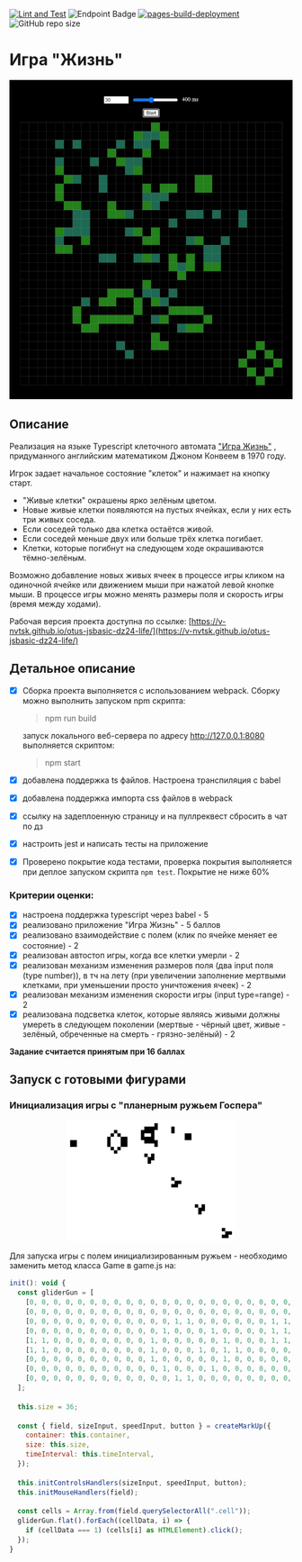 [![Lint and Test](https://github.com/v-nvtsk/otus-jsbasic-dz24-life/actions/workflows/lint-test.yaml/badge.svg)](https://github.com/v-nvtsk/otus-jsbasic-dz24-life/actions/workflows/lint-test.yaml) ![Endpoint Badge](https://img.shields.io/endpoint?url=https%3A%2F%2Fgist.githubusercontent.com%2Fv-nvtsk%2Ff9b687636482339cabd6a8c4b369f3eb%2Fraw%2F6d10b8af87097de7c5f9c876931dd8beba01f3c1%2Fotus-jsbasic-dz24-life-junit-tests.json) [![pages-build-deployment](https://github.com/v-nvtsk/otus-jsbasic-dz24-life/actions/workflows/pages/pages-build-deployment/badge.svg?branch=gh-pages)](https://github.com/v-nvtsk/otus-jsbasic-dz24-life/actions/workflows/pages/pages-build-deployment) ![GitHub repo size](https://img.shields.io/github/repo-size/v-nvtsk/otus-jsbasic-dz24-life)

# Игра "Жизнь"

<center> <img src="./docs/app-img.png" width="600" /> </center>

## Описание

Реализация на языке Typescript клеточного автомата ["Игра Жизнь"](https://ru.wikipedia.org/wiki/Игра_«Жизнь») , придуманного английским математиком Джоном Конвеем в 1970 году.

Игрок задает начальное состояние "клеток" и нажимает на кнопку старт.

- "Живые клетки" окрашены ярко зелёным цветом.
- Новые живые клетки появляются на пустых ячейках, если у них есть три живых соседа.
- Если соседей только два клетка остаётся живой.
- Если соседей меньше двух или больше трёх клетка погибает.
- Клетки, которые погибнут на следующем ходе окрашиваются тёмно-зелёным.

Возможно добавление новых живых ячеек в процессе игры кликом на одиночной ячейке или движением мыши при нажатой левой кнопке мыши.
В процессе игры можно менять размеры поля и скорость игры (время между ходами).

Рабочая версия проекта доступна по ссылке: [https://v-nvtsk.github.io/otus-jsbasic-dz24-life/](https://v-nvtsk.github.io/otus-jsbasic-dz24-life/)

## Детальное описание

- [x] Сборка проекта выполняется с использованием webpack. Сборку можно выполнить запуском npm скрипта:

  > npm run build

  запуск локального веб-сервера по адресу http://127.0.0.1:8080 выполняется скриптом:

  > npm start

- [x] добавлена поддержка ts файлов. Настроена транспиляция с babel
- [x] добавлена поддержка импорта css файлов в webpack
- [x] ссылку на задеплоенную страницу и на пуллреквест сбросить в чат по дз
- [x] настроить jest и написать тесты на приложение

- [x] Проверено покрытие кода тестами, проверка покрытия выполняется при деплое запуском скрипта `npm test`. Покрытие не ниже 60%

### Критерии оценки:

- [x] настроена поддержка typescript через babel - 5
- [x] реализовано приложение "Игра Жизнь" - 5 баллов
- [x] реализовано взаимодействие с полем (клик по ячейке меняет ее состояние) - 2
- [x] реализован автостоп игры, когда все клетки умерли - 2
- [x] реализован механизм изменения размеров поля (два input поля (type number)), в тч на лету (при увеличении заполнение мертвыми клетками, при уменьшении просто уничтожения ячеек) - 2
- [x] реализован механизм изменения скорости игры (input type=range) - 2
- [x] реализована подсветка клеток, которые являясь живыми должны умереть в следующем поколении (мертвые - чёрный цвет, живые - зелёный, обреченные на смерть - грязно-зелёный) - 2

**Задание считается принятым при 16 баллах**

## Запуск с готовыми фигурами

### Инициализация игры с "планерным ружьем Госпера"

<center> <img src="./docs/Gospers_glider_gun.gif" width="300" /> </center>

Для запуска игры с полем инициализированным ружьем - необходимо заменить метод класса Game в game.js на:

```js
init(): void {
  const gliderGun = [
    [0, 0, 0, 0, 0, 0, 0, 0, 0, 0, 0, 0, 0, 0, 0, 0, 0, 0, 0, 0, 0, 0, 0, 0, 1, 0, 0, 0, 0, 0, 0, 0, 0, 0, 0, 0],
    [0, 0, 0, 0, 0, 0, 0, 0, 0, 0, 0, 0, 0, 0, 0, 0, 0, 0, 0, 0, 0, 0, 1, 0, 1, 0, 0, 0, 0, 0, 0, 0, 0, 0, 0, 0],
    [0, 0, 0, 0, 0, 0, 0, 0, 0, 0, 0, 0, 1, 1, 0, 0, 0, 0, 0, 0, 1, 1, 0, 0, 0, 0, 0, 0, 0, 0, 0, 0, 0, 0, 1, 1],
    [0, 0, 0, 0, 0, 0, 0, 0, 0, 0, 0, 1, 0, 0, 0, 1, 0, 0, 0, 0, 1, 1, 0, 0, 0, 0, 0, 0, 0, 0, 0, 0, 0, 0, 1, 1],
    [1, 1, 0, 0, 0, 0, 0, 0, 0, 0, 1, 0, 0, 0, 0, 0, 1, 0, 0, 0, 1, 1, 0, 0, 0, 0, 0, 0, 0, 0, 0, 0, 0, 0, 0, 0],
    [1, 1, 0, 0, 0, 0, 0, 0, 0, 0, 1, 0, 0, 0, 1, 0, 1, 1, 0, 0, 0, 0, 1, 0, 1, 0, 0, 0, 0, 0, 0, 0, 0, 0, 0, 0],
    [0, 0, 0, 0, 0, 0, 0, 0, 0, 0, 1, 0, 0, 0, 0, 0, 1, 0, 0, 0, 0, 0, 0, 0, 1, 0, 0, 0, 0, 0, 0, 0, 0, 0, 0, 0],
    [0, 0, 0, 0, 0, 0, 0, 0, 0, 0, 0, 1, 0, 0, 0, 1, 0, 0, 0, 0, 0, 0, 0, 0, 0, 0, 0, 0, 0, 0, 0, 0, 0, 0, 0, 0],
    [0, 0, 0, 0, 0, 0, 0, 0, 0, 0, 0, 0, 1, 1, 0, 0, 0, 0, 0, 0, 0, 0, 0, 0, 0, 0, 0, 0, 0, 0, 0, 0, 0, 0, 0, 0],
  ];

  this.size = 36;

  const { field, sizeInput, speedInput, button } = createMarkUp({
    container: this.container,
    size: this.size,
    timeInterval: this.timeInterval,
  });

  this.initControlsHandlers(sizeInput, speedInput, button);
  this.initMouseHandlers(field);

  const cells = Array.from(field.querySelectorAll(".cell"));
  gliderGun.flat().forEach((cellData, i) => {
    if (cellData === 1) (cells[i] as HTMLElement).click();
  });
}
```
